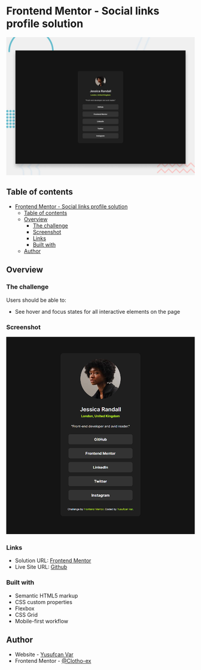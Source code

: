 # Frontend Mentor - Social links profile solution

![Design preview for the Social links profile coding challenge](./design/desktop-preview.jpg)

## Table of contents

- [Frontend Mentor - Social links profile solution](#frontend-mentor---social-links-profile-solution)
  - [Table of contents](#table-of-contents)
  - [Overview](#overview)
    - [The challenge](#the-challenge)
    - [Screenshot](#screenshot)
    - [Links](#links)
    - [Built with](#built-with)
  - [Author](#author)



## Overview

### The challenge

Users should be able to:

- See hover and focus states for all interactive elements on the page

### Screenshot

![](./assets/images/solution-screenshot.png)

### Links

- Solution URL: [Frontend Mentor](https://www.frontendmentor.io/solutions/social-links-profile-NAWzHFQhfs)
- Live Site URL: [Github](https://clotho-ex.github.io/social-links-profile-main/)

### Built with

- Semantic HTML5 markup
- CSS custom properties
- Flexbox
- CSS Grid
- Mobile-first workflow


## Author

- Website - [Yusufcan Var](https://github.com/Clotho-ex)
- Frontend Mentor - [@Clotho-ex](https://www.frontendmentor.io/profile/Clotho-ex)
